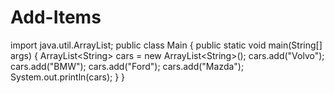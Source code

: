 # Add-Items
import java.util.ArrayList;  public class Main {   public static void main(String[] args) {     ArrayList&lt;String> cars = new ArrayList&lt;String>();     cars.add("Volvo");     cars.add("BMW");     cars.add("Ford");     cars.add("Mazda");     System.out.println(cars);   } }
